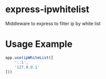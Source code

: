 # express-ipwhitelist
Middleware to express to filter ip by white list

# Usage Example

```js
app.use(ipWhiteList([
    '::1',
    '127.0.0.1'
]))

```
